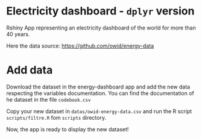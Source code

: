 
# Electricity dashboard - `dplyr` version

Rshiny App representing an electricity dashboard of the world for more than 40 years. 

Here the data source: https://github.com/owid/energy-data

# Add data

Download the dataset in the energy-dashboard app and add the new data respecting the variables documentation. You can find the documentation of he dataset in the file `codebook.csv`

Copy your new dataset in `datas/owid-energy-data.csv` and run the R script `scripts/filtre.R` fom `scripts` directory. 

Now, the app is ready to display the new dataset!





